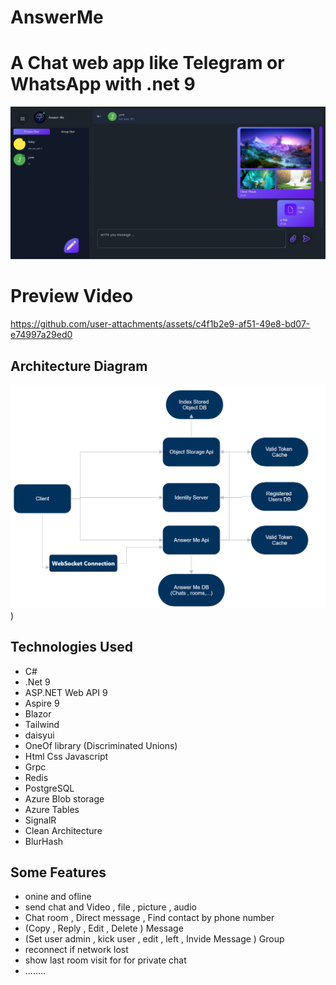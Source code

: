 # AnswerMe

# A Chat web app like Telegram or WhatsApp with .net 9


![Preview-Image](https://github.com/Regestea/AnswerMe/blob/master/Assert/Preview-Image.png)


# Preview Video

https://github.com/user-attachments/assets/c4f1b2e9-af51-49e8-bd07-e74997a29ed0


## Architecture Diagram

![Diagram](https://github.com/Regestea/AnswerMe/blob/master/Assert/Diagram.png))


## Technologies Used

- C#
- .Net 9
- ASP.NET Web API 9
- Aspire 9
- Blazor
- Tailwind
- daisyui
- OneOf library (Discriminated Unions)
- Html Css Javascript
- Grpc
- Redis
- PostgreSQL
- Azure Blob storage
- Azure Tables
- SignalR
- Clean Architecture
- BlurHash

## Some Features
- onine and ofline
- send chat and Video , file , picture , audio
- Chat room ,  Direct message , Find contact by phone number
- (Copy , Reply , Edit , Delete ) Message
- (Set user admin , kick user , edit , left , Invide Message ) Group
- reconnect if network lost
- show last room visit for for private chat
- ........
